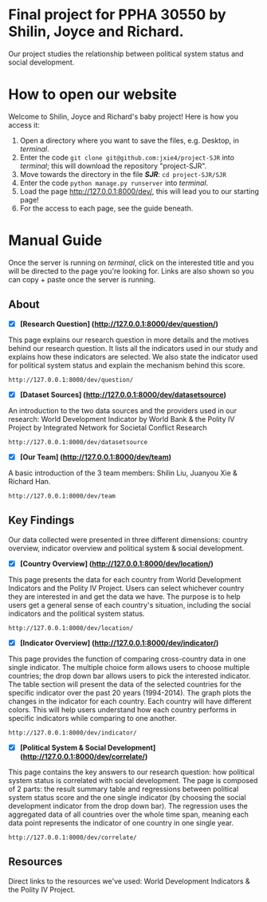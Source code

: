 # Final project for PPHA 30550 by Shilin, Joyce and Richard.

Our project studies the relationship between political system status and social development.


How to open our website
======
Welcome to Shilin, Joyce and Richard's baby project! Here is how you access it:

1. Open a directory where you want to save the files, e.g. Desktop, in _terminal_.
2. Enter the code `git clone git@github.com:jxie4/project-SJR` into _terminal_; this will download the repository "project-SJR".
3. Move towards the directory in the file ___SJR___: `cd project-SJR/SJR`
4. Enter the code `python manage.py runserver` into _terminal_.
5. Load the page http://127.0.0.1:8000/dev/, this will lead you to our starting page!
6. For the access to each page, see the guide beneath.

Manual Guide
======
Once the server is running on _terminal_, click on the interested title and you will be directed to the page you're looking for. Links are also shown so you can copy + paste once the server is running.


## About

- [x] __[Research Question] (http://127.0.0.1:8000/dev/question/)__

This page explains our research question in more details and the motives behind our research question. It lists all the indicators used in our study and explains how these indicators are selected. We also state the indicator used for political system status and explain the mechanism behind this score.

```
http://127.0.0.1:8000/dev/question/
```


- [x] __[Dataset Sources] (http://127.0.0.1:8000/dev/datasetsource)__

An introduction to the two data sources and the providers used in our research: World Development Indicator by World Bank & the Polity IV Project by Integrated Network for Societal Conflict Research

```
http://127.0.0.1:8000/dev/datasetsource
```

- [x] __[Our Team] (http://127.0.0.1:8000/dev/team)__

A basic introduction of the 3 team members: Shilin Liu, Juanyou Xie & Richard Han.

```
http://127.0.0.1:8000/dev/team
```

## Key Findings
Our data collected were presented in three different dimensions: country overview, indicator overview and political system & social development.

- [x] __[Country Overview] (http://127.0.0.1:8000/dev/location/)__

This page presents the data for each country from World Development Indicators and the Polity IV Project. Users can select whichever country they are interested in and get the data we have. The purpose is to help users get a general sense of each country's situation, including the social indicators and the political system status.

```
http://127.0.0.1:8000/dev/location/
```

- [x] __[Indicator Overview] (http://127.0.0.1:8000/dev/indicator/)__

This page provides the function of comparing cross-country data in one single indicator. The multiple choice form allows users to choose multiple countries; the drop down bar allows users to pick the interested indicator.
The table section will present the data of the selected countries for the specific indicator over the past 20 years (1994-2014).
The graph plots the changes in the indicator for each country. Each country will have different colors.
This will help users understand how each country performs in specific indicators while comparing to one another.

```
http://127.0.0.1:8000/dev/indicator/
```

- [x]  __[Political System & Social Development] (http://127.0.0.1:8000/dev/correlate/)__

This page contains the key answers to our research question: how political system status is correlated with social development.
The page is composed of 2 parts: the result summary table and regressions between political system status score and the one single indicator (by choosing the social development indicator from the drop down bar).
The regression uses the aggregated data of all countries over the whole time span, meaning each data point represents the indicator of one country in one single year.

```
http://127.0.0.1:8000/dev/correlate/
```

##  Resources
Direct links to the resources we've used: World Development Indicators & the Polity IV Project.
